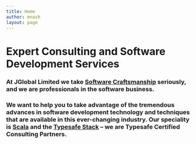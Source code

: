 ```yaml
---
title: Home
author: mnash
layout: page
---
```

# Expert Consulting and Software Development Services

### At JGlobal Limited we take [Software Craftsmanship][1] seriously, and we are professionals in the software business.

### We want to help you to take advantage of the tremendous advances in software development technology and techniques that are available in this ever-changing industry. Our speciality is [Scala][2] and the [Typesafe Stack][3] &#8211; we are Typesafe Certified Consulting Partners.

 [1]: http://jglobal.com/introduction-to-software-craftsmanship/
 [2]: http://scala-lang.org
 [3]: http://typesafe.com